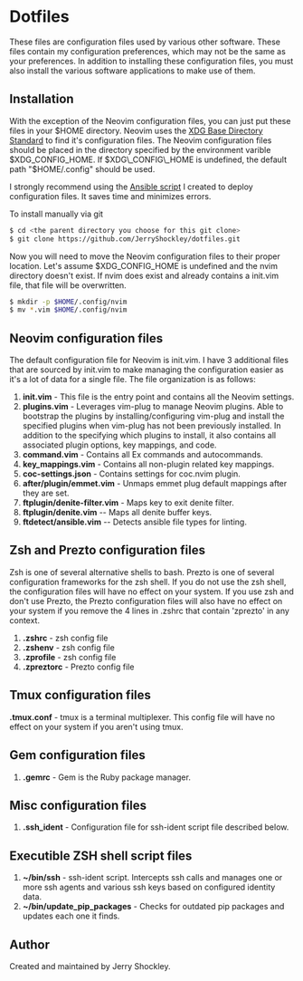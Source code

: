 # Dotfiles

These files are configuration files used by various other software. These files
contain my configuration preferences, which may not be the same as your
preferences. In addition to installing these configuration files, you must
also install the various software applications to make use of them.

## Installation

With the exception of the Neovim configuration files, you can just put these files
in your $HOME directory. Neovim uses the [XDG Base Directory Standard](https://standards.freedesktop.org/basedir-spec/basedir-spec-latest.html)
to find it's configuration files.  The Neovim configuration files should be placed
in the directory specified by the environment varible $XDG\_CONFIG\_HOME. If
$XDG\_CONFIG\_HOME is undefined, the default path "$HOME/.config" should be used.

I strongly recommend using the [Ansible script](https://github.com/JerryShockley/deploy-dotfiles) I created to deploy configuration files. It saves time and minimizes errors.

To install manually via git
```bash
$ cd <the parent directory you choose for this git clone>
$ git clone https://github.com/JerryShockley/dotfiles.git
```
Now you will need to move the Neovim configuration files to their proper
location. Let's assume $XDG\_CONFIG\_HOME is undefined and the nvim directory
doesn't exist. If nvim does exist and already contains a init.vim file, that file
will be overwritten.
```bash
$ mkdir -p $HOME/.config/nvim
$ mv *.vim $HOME/.config/nvim
```

## Neovim configuration files

The default configuration file for Neovim is init.vim. I have 3 additional files
that are sourced by init.vim to make managing the configuration easier as it's a
lot of data for a single file. The file organization is as follows:

1. **init.vim** - This file is the entry point and contains all the Neovim settings.
1. **plugins.vim** - Leverages vim-plug to manage Neovim plugins. Able to bootstrap
the plugins by installing/configuring vim-plug and install the specified
plugins when vim-plug has not been previously installed. In addition to the
specifying which plugins to install, it also contains all associated plugin options, key mappings, and code.
1. **command.vim** - Contains all Ex commands and autocommands.
1. **key\_mappings.vim** - Contains all non-plugin related key mappings.
1. **coc-settings.json** - Contains settings for coc.nvim plugin.
1. **after/plugin/emmet.vim** - Unmaps emmet plug default mappings after they are set.
1. **ftplugin/denite-filter.vim** - Maps <Esc> key to exit denite filter.
1. **ftplugin/denite.vim** -- Maps all denite buffer keys.
1. **ftdetect/ansible.vim** -- Detects ansible file types for linting.

## Zsh and Prezto configuration files

Zsh is one of several alternative shells to bash. Prezto is one of several
configuration frameworks for the zsh shell. If you do not use the zsh shell,
the configuration files will have no effect on your system. If you use zsh and
don't use Prezto, the Prezto configuration files will also have no effect on
your system if you remove the 4 lines in .zshrc that contain 'zprezto' in any
context.

1. **.zshrc** - zsh config file
1. **.zshenv** - zsh config file
1. **.zprofile** - zsh config file
1. **.zpreztorc** - Prezto config file

## Tmux configuration files

**.tmux.conf** - tmux is a terminal multiplexer. This config file will have
no effect on your system if you aren't using tmux.

## Gem configuration files

1. **.gemrc** - Gem is the Ruby package manager.

## Misc configuration files

1. **.ssh_ident** - Configuration file for ssh-ident script file described
below.

## Executible ZSH shell script files

1. **~/bin/ssh** - ssh-ident script. Intercepts ssh calls and manages one or more
ssh agents and various ssh keys based on configured identity data.
1. **~/bin/update_pip_packages** - Checks for outdated pip packages and updates
each one it finds.

## Author
Created and maintained by Jerry Shockley.
